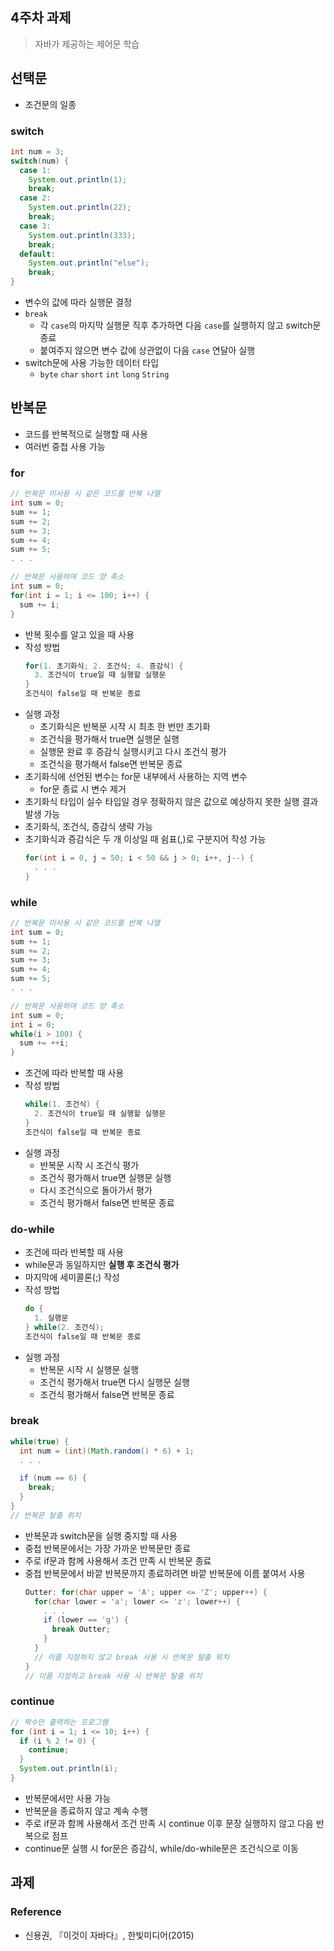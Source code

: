 ## 4주차 과제
> 자바가 제공하는 제어문 학습

## 선택문
- 조건문의 일종
### switch
```JAVA
int num = 3;
switch(num) {
  case 1:
    System.out.println(1);
    break;
  case 2:
    System.out.println(22);
    break;
  case 3:
    System.out.println(333);
    break;
  default:
    System.out.println("else");
    break;
}
```
- 변수의 값에 따라 실행문 결정
- ```break```
  - 각 ```case```의 마지막 실행문 직후 추가하면 다음 ```case```를 실행하지 않고 switch문 종료
  - 붙여주지 않으면 변수 값에 상관없이 다음 ```case``` 연달아 실행
- switch문에 사용 가능한 데이터 타입
  - ```byte``` ```char``` ```short``` ```int``` ```long``` ```String```

## 반복문
- 코드를 반복적으로 실행할 때 사용
- 여러번 중첩 사용 가능

### for
```JAVA
// 반복문 미사용 시 같은 코드를 반복 나열
int sum = 0;
sum += 1;
sum += 2;
sum += 3;
sum += 4;
sum += 5;
. . .
```
```JAVA
// 반복문 사용하여 코드 양 축소
int sum = 0;
for(int i = 1; i <= 100; i++) {
  sum += i;
}
```
- 반복 횟수를 알고 있을 때 사용
- 작성 방법
  ```JAVA
  for(1. 초기화식; 2. 조건식; 4. 증감식) {
    3. 조건식이 true일 때 실행할 실행문
  }
  조건식이 false일 때 반복문 종료
  ```
- 실행 과정
  - 초기화식은 반복문 시작 시 최초 한 번만 초기화
  - 조건식을 평가해서 true면 실행문 실행
  - 실행문 완료 후 증감식 실행시키고 다시 조건식 평가
  - 조건식을 평가해서 false면 반복문 종료
- 초기화식에 선언된 변수는 for문 내부에서 사용하는 지역 변수
  - for문 종료 시 변수 제거
- 초기화식 타입이 실수 타입일 경우 정확하지 않은 값으로 예상하지 못한 실행 결과 발생 가능
- 초기화식, 조건식, 증감식 생략 가능
- 초기화식과 증감식은 두 개 이상일 때 쉼표(,)로 구분지어 작성 가능
  ```JAVA
  for(int i = 0, j = 50; i < 50 && j > 0; i++, j--) {
    . . .
  }
  ```

### while
```JAVA
// 반복문 미사용 시 같은 코드를 반복 나열
int sum = 0;
sum += 1;
sum += 2;
sum += 3;
sum += 4;
sum += 5;
. . .
```
```JAVA
// 반복문 사용하여 코드 양 축소
int sum = 0;
int i = 0;
while(i > 100) {
  sum += ++i;
}
```
- 조건에 따라 반복할 때 사용
- 작성 방법
  ```JAVA
  while(1. 조건식) {
    2. 조건식이 true일 때 실행할 실행문
  }
  조건식이 false일 때 반복문 종료
  ```
- 실행 과정
  - 반복문 시작 시 조건식 평가
  - 조건식 평가해서 true면 실행문 실행
  - 다시 조건식으로 돌아가서 평가
  - 조건식 평가해서 false면 반복문 종료

### do-while
- 조건에 따라 반복할 때 사용
- while문과 동일하지만 **실행 후 조건식 평가**
- 마지막에 세미콜론(\;) 작성
- 작성 방법
  ```JAVA
  do {
    1. 실행문
  } while(2. 조건식);
  조건식이 false일 때 반복문 종료
  ```
- 실행 과정
  - 반복문 시작 시 실행문 실행
  - 조건식 평가해서 true면 다시 실행문 실행
  - 조건식 평가해서 false면 반복문 종료

### break
```JAVA
while(true) {
  int num = (int)(Math.random() * 6) + 1;
  . . .

  if (num == 6) {
    break;
  }
}
// 반복문 탈출 위치
```
- 반복문과 switch문을 실행 중지할 때 사용
- 중첩 반복문에서는 가장 가까운 반복문만 종료
- 주로 if문과 함께 사용해서 조건 만족 시 반복문 종료
- 중첩 반복문에서 바깥 반복문까지 종료하려면 바깥 반복문에 이름 붙여서 사용
  ```JAVA
  Outter: for(char upper = 'A'; upper <= 'Z'; upper++) {
    for(char lower = 'a'; lower <= 'z'; lower++) {
      . . .
      if (lower == 'g') {
        break Outter;
      }
    }
    // 이름 지정하지 않고 break 사용 시 반복문 탈출 위치
  }
  // 이름 지정하고 break 사용 시 반복문 탈출 위치
  ```

### continue
```JAVA
// 짝수만 출력하는 프로그램
for (int i = 1; i <= 10; i++) {
  if (i % 2 != 0) {
    continue;
  }
  System.out.println(i);
}
```
- 반복문에서만 사용 가능
- 반복문을 종료하지 않고 계속 수행
- 주로 if문과 함께 사용해서 조건 만족 시 continue 이후 문장 실행하지 않고 다음 반복으로 점프
- continue문 실행 시 for문은 증감식, while/do-while문은 조건식으로 이동

## 과제

### Reference
- 신용권, 『이것이 자바다』, 한빛미디어(2015)
